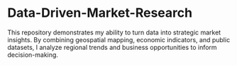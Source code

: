 # Data-Driven-Market-Research
This repository demonstrates my ability to turn data into strategic market insights. By combining geospatial mapping, economic indicators, and public datasets, I analyze regional trends and business opportunities to inform decision-making.
